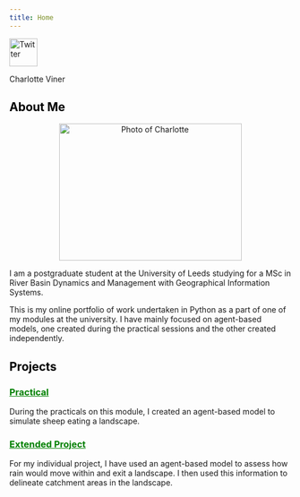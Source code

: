 ```yaml
---
title: Home
---
```


<a href="https://twitter.com/charlotteviner" target="_blank">
  <img src="https://charlotteviner.github.io/images/twitter.png" width="50" height="50" alt="Twitter">
</a>

Charlotte Viner

<h2><span style = "color:black">About Me</span></h2>

<center><img src="https://charlotteviner.github.io/images/profilephoto.jpg" width="326" height="245" alt="Photo of Charlotte"></center>

I am a postgraduate student at the University of Leeds studying for a MSc in River Basin Dynamics and Management with Geographical Information Systems.

This is my online portfolio of work undertaken in Python as a part of one of my modules at the university. I have mainly focused on agent-based models, one created during the practical sessions and the other created independently.

<h2><span style = "color:black">Projects</span></h2>

<h3><a span style = "color:green" href="https://charlotteviner.github.io/practical.html">Practical</a></h3>

During the practicals on this module, I created an agent-based model to simulate sheep eating a landscape.

<h3><a span style = "color:green" href="https://charlotteviner.github.io/index2.html">Extended Project</a></h3>

For my individual project, I have used an agent-based model to assess how rain would move within and exit a landscape. I then used this information to delineate catchment areas in the landscape.

